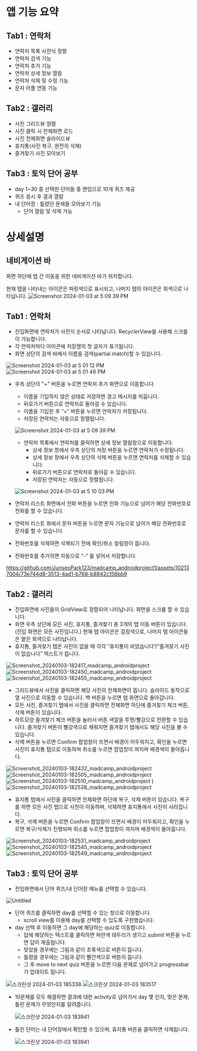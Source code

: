 앱 기능 요약
============
Tab1 : 연락처
   -
  - 연락처 목록 사전식 정렬
  - 연락처 검색 기능
  - 연락처 추가 기능
  - 연락처 상세 정보 열람
  - 연락처 삭제 및 수정 기능
  - 문자 어플 연동 기능

     
Tab2 : 갤러리
-   
- 사진 그리드뷰 정렬
- 사진 클릭 시 전체화면 로드
- 사진 전체화면 슬라이드뷰
- 휴지통(사진 복구, 완전히 삭제)
- 즐겨찾기 사진 모아보기

  
Tab3 : 토익 단어 공부 
- 
- day 1~30 중 선택한 단어들 중 랜덤으로 10개 퀴즈 제공
- 퀴즈 응시 후 결과 열람 
- 내 단어장 : 틀렸던 문제들 모아보기 기능
  - 단어 열람 및 삭제 가능


상세설명
=====
네비게이션 바 
-
화면 하단에 탭 간 이동을 위한 네비게이션 바가 위치합니다.

현재 탭을 나타내는 아이콘은 파랑색으로 표시되고, 나머지 탭의 아이콘은 회색으로 나타납니다.
![Screenshot 2024-01-03 at 5 09 39 PM](https://github.com/JunseoPark123/madcamp_androidproject1/assets/102137004/99db0d50-3f70-4ee7-a425-0ca256bf1d5a)

Tab1 : 연락처
- 
- 진입화면에 연락처가 사전식 순서로 나타납니다. RecyclerView를 사용해 스크롤이 가능합니다.
- 각 연락처마다 아이콘에 저장명의 첫 글자가 표기됩니다.
- 화면 상단의 검색 바에서 이름을 검색(partial match)할 수 있습니다.
  
 ![Screenshot 2024-01-03 at 5 01 12 PM](https://github.com/JunseoPark123/madcamp_androidproject1/assets/102137004/89ead95e-f0c3-4ef5-aca7-a871923296a3) ![Screenshot 2024-01-03 at 5 01 46 PM](https://github.com/JunseoPark123/madcamp_androidproject1/assets/102137004/4b26f22c-6000-4fae-91d5-6ac787aefefe)



- 우측 상단의 "+" 버튼을 누르면 연락처 추가 화면으로 이동합니다.
  - 이름을 기입하지 않은 상태로 저장하면 경고 메시지를 띄웁니다.
  - 뒤로가기 버튼으로 연락처로 돌아갈 수 있습니다.
  - 이름을 기입한 후 “+” 버튼을 누르면 연락처가 저장됩니다.
  - 저장된 연락처는 자동으로 정렬됩니다.

  ![Screenshot 2024-01-03 at 5 09 39 PM](https://github.com/JunseoPark123/madcamp_androidproject1/assets/102137004/2d4a5f26-d0a4-4e59-b454-d9d0b919baac)

  - 연락처 목록에서 연락처를 클릭하면 상세 정보 열람창으로 이동합니다.
    - 상세 정보 창에서 우측 상단의 저장 버튼을 누르면 연락처가 수정됩니다.
    - 상세 정보 창에서 우측 상단의 삭제 버튼을 누르면 연락처를 삭제할 수 있습니다.
    - 뒤로가기 버튼으로 연락처로 돌아갈 수 있습니다.
    - 저장된 연락처는 자동으로 정렬됩니다.

  ![Screenshot 2024-01-03 at 5 10 03 PM](https://github.com/JunseoPark123/madcamp_androidproject1/assets/102137004/b6f6aa53-ac65-4fd5-b5eb-d4fe597f449b)

- 연락처 리스트 화면에서 전화 버튼을 누르면 전화 기능으로 넘어가 해당 전화번호로 전화를 할 수 있습니다.
- 연락처 리스트 화에서 문자 버튼을 누르면 문자 기능으로 넘어가 해당 전화번호로 문자를 할 수 있습니다.
- 전화번호를 삭제하면 삭제되기 전에 확인/취소 알림창이 뜹니다.
- 전화번호를 추가하면 자동으로 “-” 를 넣어서 저장합니다.

  

https://github.com/JunseoPark123/madcamp_androidproject1/assets/102137004/73e744d8-3513-4ad1-b768-b8842c156bb9


Tab2 : 갤러리
- 
- 진입화면에 사진들이 GridView로 정렬되어 나타납니다. 화면을 스크롤 할 수 있습니다.
- 화면 우측 상단에 모든 사진, 휴지통, 즐겨찾기 총 3개의 탭 이동 버튼이 있습니다. (진입 화면은 모든 사진입니다.) 현재 탭 아이콘은 검정색으로, 나머지 탭 아이콘들은 옅은 회색으로 나타납니다.
- 휴지통, 즐겨찾기 탭은 사진이 없을 때 각각 “휴지통이 비었습니다”/”즐겨찾기 사진이 없습니다” 텍스트가 뜹니다.

![Screenshot_20240103-182417_madcamp_androidproject](https://github.com/JunseoPark123/madcamp_androidproject1/assets/102137004/6dc82eb7-fbeb-4ba3-9f75-6e44f5cee51c) ![Screenshot_20240103-182450_madcamp_androidproject](https://github.com/JunseoPark123/madcamp_androidproject1/assets/102137004/b1b74108-00f0-4442-9cc9-862240414c88) ![Screenshot_20240103-182455_madcamp_androidproject](https://github.com/JunseoPark123/madcamp_androidproject1/assets/102137004/56de43fa-36a3-4412-aeac-a929586a243d)



- 그리드뷰에서 사진을 클릭하면 해당 사진의 전체화면이 뜹니다. 슬라이드 동작으로 옆 사진으로 이동할 수 있습니다. 백 버튼을 누르면 탭 화면으로 돌아갑니다.
- 모든 사진, 즐겨찾기 탭에서 사진을 클릭하면 전체화면 하단에 즐겨찾기 체크 버튼, 삭제 버튼이 있습니다.
- 하트모양 즐겨찾기 체크 버튼을 눌러서 버튼 색깔을 투명/빨강으로 전환할 수 있습니다. 즐겨찾기 버튼이 빨강색으로 채워지면 즐겨찾기 탭에서도 해당 사진을 볼 수 있습니다.
- 삭제 버튼을 누르면 Confirm 팝업창이 뜨면서 배경이 어두워지고, 확인을 누르면 사진이 휴지통 탭으로 이동하며 취소를 누르면 팝업창이 꺼지며 배경색이 돌아옵니다.


![Screenshot_20240103-182432_madcamp_androidproject](https://github.com/JunseoPark123/madcamp_androidproject1/assets/102137004/fb69a1a4-a3ef-4910-ae6f-4220dfdacdc9)
![Screenshot_20240103-182505_madcamp_androidproject](https://github.com/JunseoPark123/madcamp_androidproject1/assets/102137004/24a99555-0775-4584-8c02-61f25a72ccc3)
 ![Screenshot_20240103-182510_madcamp_androidproject](https://github.com/JunseoPark123/madcamp_androidproject1/assets/102137004/9630c84b-845e-40c5-a49e-c5a7e91bdeb5)
) ![Screenshot_20240103-182538_madcamp_androidproject](https://github.com/JunseoPark123/madcamp_androidproject1/assets/102137004/26ac0424-9a19-426c-979d-0f5bfa37aedc)


- 휴지통 탭에서 사진을 클릭하면 전체화면 하단에 복구, 삭제 버튼이 있습니다. 복구를 하면 모든 사진 탭으로 사진이 이동하며, 삭제하면 휴지통에서 사진이 사라집니다.
- 복구, 삭제 버튼을 누르면 Confirm 팝업창이 뜨면서 배경이 어두워지고, 확인을 누르면 복구/삭제가 진행되며 취소를 누르면 팝업창이 꺼지며 배경색이 돌아옵니다.

![Screenshot_20240103-182531_madcamp_androidproject](https://github.com/JunseoPark123/madcamp_androidproject1/assets/102137004/e8900ff6-1060-4504-8c9f-d82b75b6e4ad) ![Screenshot_20240103-182545_madcamp_androidproject](https://github.com/JunseoPark123/madcamp_androidproject1/assets/102137004/d8af0565-e368-4634-963e-474992d7a30e) ![Screenshot_20240103-182549_madcamp_androidproject](https://github.com/JunseoPark123/madcamp_androidproject1/assets/102137004/1ea1b936-f34a-4862-bdb5-33bbb3dfdc40)








Tab3 : 토익 단어 공부
-
- 진입화면에서 단어 퀴즈/내 단어장 메뉴를 선택할 수 있습니다.

![Untitled](https://github.com/JunseoPark123/madcamp_androidproject1/assets/102137004/92fe396a-e698-441f-8e3f-a48b4e2dd200)

- 단어 퀴즈를 클릭하면 day를 선택할 수 있는 창으로 이동합니다.
    - scroll view를 이용해 day를 선택할 수 있도록 구현했습니다.
- day 선택 후 이동하면 그 day에 해당하는 quiz로 이동합니다.
    - 답에 해당하는 텍스트를 클릭하면 파란색 테두리가 생기고 submit 버튼을 누르면 답이 제출됩니다.
    - 맞았을 경우에는 그림과 같이 초록색으로 버튼이 뜹니다.
    - 틀렸을 경우에는 그림과 같이 빨간색으로 버튼이 뜹니다.
    - 그 후 move to next quiz 버튼을 누르면 다음 문제로 넘어가고 progressbar가 업데이트 됩니다.

![스크린샷 2024-01-03 185338](https://github.com/JunseoPark123/madcamp_androidproject1/assets/102137004/63ab3ea1-efb7-459d-a308-3ca5e3f995c1) ![스크린샷 2024-01-03 183517](https://github.com/JunseoPark123/madcamp_androidproject1/assets/102137004/dec06780-cf10-4894-a354-7384ab07ba85) 

- 10문제를 모두 해결하면 결과에 대한 activity로 넘어가서 day 몇 인지, 맞은 문제, 틀린 문제가 무엇인지를 알려줍니다.

  ![스크린샷 2024-01-03 183941](https://github.com/JunseoPark123/madcamp_androidproject1/assets/102137004/137a4507-0cb1-417c-88ae-fec626da673c)

- 틀린 단어는 내 단어장에서 확인할 수 있으며, 휴지통 버튼을 클릭하면 삭제됩니다.

  ![스크린샷 2024-01-03 183941](https://github.com/JunseoPark123/madcamp_androidproject1/assets/102137004/3806308a-68ef-47b9-a115-568dc33984c7)



  

